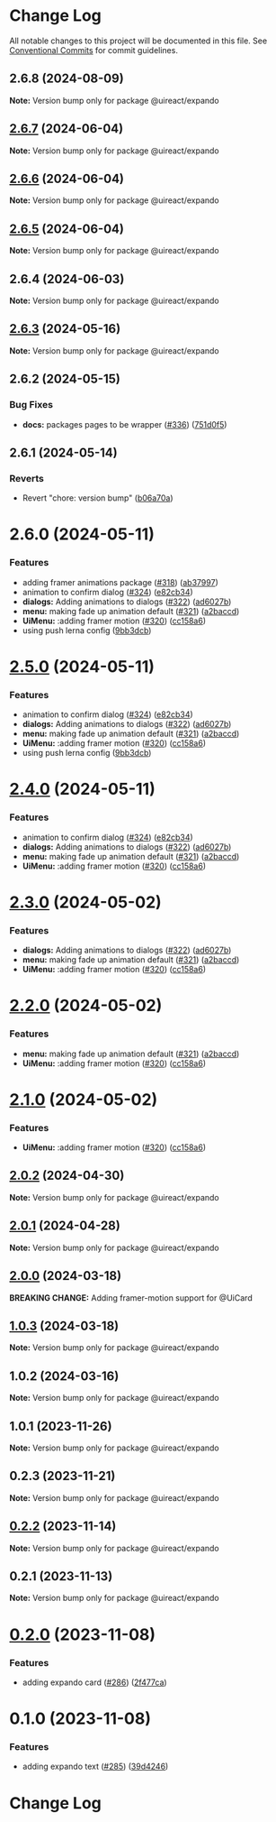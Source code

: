 # Change Log

All notable changes to this project will be documented in this file.
See [Conventional Commits](https://conventionalcommits.org) for commit guidelines.

## 2.6.8 (2024-08-09)

**Note:** Version bump only for package @uireact/expando





## [2.6.7](https://github.com/inavac182/uireact/compare/@uireact/expando@2.6.6...@uireact/expando@2.6.7) (2024-06-04)

**Note:** Version bump only for package @uireact/expando





## [2.6.6](https://github.com/inavac182/uireact/compare/@uireact/expando@2.6.5...@uireact/expando@2.6.6) (2024-06-04)

**Note:** Version bump only for package @uireact/expando





## [2.6.5](https://github.com/inavac182/uireact/compare/@uireact/expando@2.6.4...@uireact/expando@2.6.5) (2024-06-04)

**Note:** Version bump only for package @uireact/expando





## 2.6.4 (2024-06-03)

**Note:** Version bump only for package @uireact/expando





## [2.6.3](https://github.com/inavac182/uireact/compare/@uireact/expando@2.6.2...@uireact/expando@2.6.3) (2024-05-16)

**Note:** Version bump only for package @uireact/expando





## 2.6.2 (2024-05-15)


### Bug Fixes

* **docs:** packages pages to be wrapper ([#336](https://github.com/inavac182/uireact/issues/336)) ([751d0f5](https://github.com/inavac182/uireact/commit/751d0f544050ac090dafb11a062c21ab7275e2f3))





## 2.6.1 (2024-05-14)


### Reverts

* Revert "chore: version bump" ([b06a70a](https://github.com/inavac182/uireact/commit/b06a70ae3e4a32a478c20a9f1e3325ebbf82886f))





# 2.6.0 (2024-05-11)


### Features

* adding framer animations package ([#318](https://github.com/inavac182/uireact/issues/318)) ([ab37997](https://github.com/inavac182/uireact/commit/ab379979e0b18c075bc43e0a89d24a9aaa247370))
* animation to confirm dialog ([#324](https://github.com/inavac182/uireact/issues/324)) ([e82cb34](https://github.com/inavac182/uireact/commit/e82cb34168dd9314502947bc2505e1495413905a))
* **dialogs:** Adding animations to dialogs  ([#322](https://github.com/inavac182/uireact/issues/322)) ([ad6027b](https://github.com/inavac182/uireact/commit/ad6027bc27258018f77457a8ef404f39486e409e))
* **menu:** making fade up animation default ([#321](https://github.com/inavac182/uireact/issues/321)) ([a2baccd](https://github.com/inavac182/uireact/commit/a2baccdb382937ac21ab018569dd883b3e060593))
* **UiMenu:** :adding framer motion ([#320](https://github.com/inavac182/uireact/issues/320)) ([cc158a6](https://github.com/inavac182/uireact/commit/cc158a6741aee5fd6ab4320989b0b80c6618021d))
* using push lerna config ([9bb3dcb](https://github.com/inavac182/uireact/commit/9bb3dcb5c8829386d55fe2c2b788f6d83a64241d))





# [2.5.0](https://github.com/inavac182/uireact/compare/@uireact/expando@2.0.0...@uireact/expando@2.5.0) (2024-05-11)


### Features

* animation to confirm dialog ([#324](https://github.com/inavac182/uireact/issues/324)) ([e82cb34](https://github.com/inavac182/uireact/commit/e82cb34168dd9314502947bc2505e1495413905a))
* **dialogs:** Adding animations to dialogs  ([#322](https://github.com/inavac182/uireact/issues/322)) ([ad6027b](https://github.com/inavac182/uireact/commit/ad6027bc27258018f77457a8ef404f39486e409e))
* **menu:** making fade up animation default ([#321](https://github.com/inavac182/uireact/issues/321)) ([a2baccd](https://github.com/inavac182/uireact/commit/a2baccdb382937ac21ab018569dd883b3e060593))
* **UiMenu:** :adding framer motion ([#320](https://github.com/inavac182/uireact/issues/320)) ([cc158a6](https://github.com/inavac182/uireact/commit/cc158a6741aee5fd6ab4320989b0b80c6618021d))
* using push lerna config ([9bb3dcb](https://github.com/inavac182/uireact/commit/9bb3dcb5c8829386d55fe2c2b788f6d83a64241d))





# [2.4.0](https://github.com/inavac182/uireact/compare/@uireact/expando@2.0.0...@uireact/expando@2.4.0) (2024-05-11)


### Features

* animation to confirm dialog ([#324](https://github.com/inavac182/uireact/issues/324)) ([e82cb34](https://github.com/inavac182/uireact/commit/e82cb34168dd9314502947bc2505e1495413905a))
* **dialogs:** Adding animations to dialogs  ([#322](https://github.com/inavac182/uireact/issues/322)) ([ad6027b](https://github.com/inavac182/uireact/commit/ad6027bc27258018f77457a8ef404f39486e409e))
* **menu:** making fade up animation default ([#321](https://github.com/inavac182/uireact/issues/321)) ([a2baccd](https://github.com/inavac182/uireact/commit/a2baccdb382937ac21ab018569dd883b3e060593))
* **UiMenu:** :adding framer motion ([#320](https://github.com/inavac182/uireact/issues/320)) ([cc158a6](https://github.com/inavac182/uireact/commit/cc158a6741aee5fd6ab4320989b0b80c6618021d))





# [2.3.0](https://github.com/inavac182/uireact/compare/@uireact/expando@2.0.0...@uireact/expando@2.3.0) (2024-05-02)


### Features

* **dialogs:** Adding animations to dialogs  ([#322](https://github.com/inavac182/uireact/issues/322)) ([ad6027b](https://github.com/inavac182/uireact/commit/ad6027bc27258018f77457a8ef404f39486e409e))
* **menu:** making fade up animation default ([#321](https://github.com/inavac182/uireact/issues/321)) ([a2baccd](https://github.com/inavac182/uireact/commit/a2baccdb382937ac21ab018569dd883b3e060593))
* **UiMenu:** :adding framer motion ([#320](https://github.com/inavac182/uireact/issues/320)) ([cc158a6](https://github.com/inavac182/uireact/commit/cc158a6741aee5fd6ab4320989b0b80c6618021d))





# [2.2.0](https://github.com/inavac182/uireact/compare/@uireact/expando@2.0.0...@uireact/expando@2.2.0) (2024-05-02)


### Features

* **menu:** making fade up animation default ([#321](https://github.com/inavac182/uireact/issues/321)) ([a2baccd](https://github.com/inavac182/uireact/commit/a2baccdb382937ac21ab018569dd883b3e060593))
* **UiMenu:** :adding framer motion ([#320](https://github.com/inavac182/uireact/issues/320)) ([cc158a6](https://github.com/inavac182/uireact/commit/cc158a6741aee5fd6ab4320989b0b80c6618021d))





# [2.1.0](https://github.com/inavac182/uireact/compare/@uireact/expando@2.0.0...@uireact/expando@2.1.0) (2024-05-02)


### Features

* **UiMenu:** :adding framer motion ([#320](https://github.com/inavac182/uireact/issues/320)) ([cc158a6](https://github.com/inavac182/uireact/commit/cc158a6741aee5fd6ab4320989b0b80c6618021d))





## [2.0.2](https://github.com/inavac182/uireact/compare/@uireact/expando@2.0.0...@uireact/expando@2.0.2) (2024-04-30)

**Note:** Version bump only for package @uireact/expando





## [2.0.1](https://github.com/inavac182/uireact/compare/@uireact/expando@2.0.0...@uireact/expando@2.0.1) (2024-04-28)

**Note:** Version bump only for package @uireact/expando





## [2.0.0](https://github.com/inavac182/uireact/compare/@uireact/expando@1.0.3...@uireact/expando@2.0.0) (2024-03-18)

**BREAKING CHANGE:** Adding framer-motion support for @UiCard






## [1.0.3](https://github.com/inavac182/uireact/compare/@uireact/expando@1.0.2...@uireact/expando@1.0.3) (2024-03-18)

**Note:** Version bump only for package @uireact/expando





## 1.0.2 (2024-03-16)

**Note:** Version bump only for package @uireact/expando





## 1.0.1 (2023-11-26)

**Note:** Version bump only for package @uireact/expando





## 0.2.3 (2023-11-21)

**Note:** Version bump only for package @uireact/expando





## [0.2.2](https://github.com/inavac182/ui-react/compare/@uireact/expando@0.2.1...@uireact/expando@0.2.2) (2023-11-14)

**Note:** Version bump only for package @uireact/expando





## 0.2.1 (2023-11-13)

**Note:** Version bump only for package @uireact/expando





# [0.2.0](https://github.com/inavac182/ui-react/compare/@uireact/expando@0.1.0...@uireact/expando@0.2.0) (2023-11-08)


### Features

* adding expando card ([#286](https://github.com/inavac182/ui-react/issues/286)) ([2f477ca](https://github.com/inavac182/ui-react/commit/2f477ca5e492c8d4891e4728b5c5d633d83d0b78))





# 0.1.0 (2023-11-08)


### Features

* adding expando text ([#285](https://github.com/inavac182/ui-react/issues/285)) ([39d4246](https://github.com/inavac182/ui-react/commit/39d42461e8d3bbf90f40135828af5cd7f14e34d9))





# Change Log
